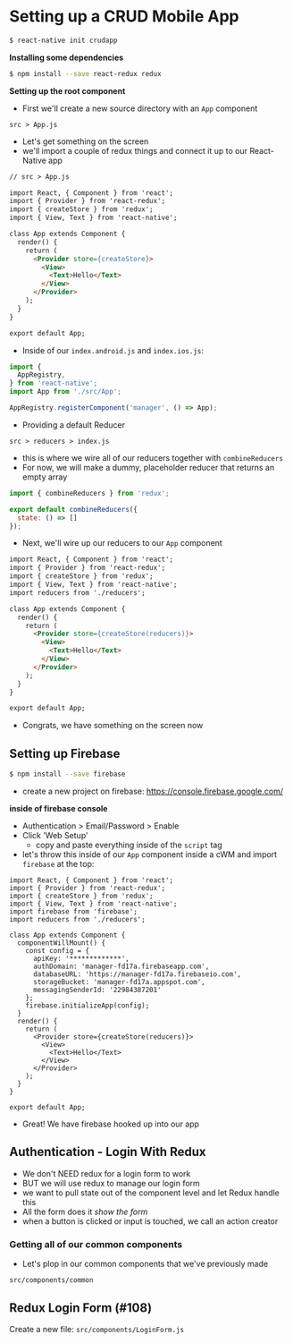 # Setting up a CRUD Mobile App

```bash
$ react-native init crudapp
```

__Installing some dependencies__

```bash
$ npm install --save react-redux redux
```

__Setting up the root component__

* First we'll create a new source directory with an `App` component

`src > App.js`

* Let's get something on the screen
* we'll import a couple of redux things and connect it up to our React-Native app

```html
// src > App.js

import React, { Component } from 'react';
import { Provider } from 'react-redux';
import { createStore } from 'redux';
import { View, Text } from 'react-native';

class App extends Component {
  render() {
    return (
      <Provider store={createStore}>
        <View>
          <Text>Hello</Text>
        </View>
      </Provider>
    );
  }
}

export default App;
```

* Inside of our `index.android.js` and `index.ios.js`:

```js
import {
  AppRegistry,
} from 'react-native';
import App from './src/App';

AppRegistry.registerComponent('manager', () => App);
```

* Providing a default Reducer

`src > reducers > index.js`

* this is where we wire all of our reducers together with `combineReducers`
* For now, we will make a dummy, placeholder reducer that returns an empty array

```js
import { combineReducers } from 'redux';

export default combineReducers({
  state: () => []
});
```

* Next, we'll wire up our reducers to our `App` component

```html
import React, { Component } from 'react';
import { Provider } from 'react-redux';
import { createStore } from 'redux';
import { View, Text } from 'react-native';
import reducers from './reducers';

class App extends Component {
  render() {
    return (
      <Provider store={createStore(reducers)}>
        <View>
          <Text>Hello</Text>
        </View>
      </Provider>
    );
  }
}

export default App;
```

* Congrats, we have something on the screen now

## Setting up Firebase

```bash
$ npm install --save firebase
```

* create a new project on firebase: https://console.firebase.google.com/

__inside of firebase console__

* Authentication > Email/Password > Enable
* Click 'Web Setup'
  - copy and paste everything inside of the `script` tag
* let's throw this inside of our `App` component inside a cWM and import `firebase` at the top:

```
import React, { Component } from 'react';
import { Provider } from 'react-redux';
import { createStore } from 'redux';
import { View, Text } from 'react-native';
import firebase from 'firebase';
import reducers from './reducers';

class App extends Component {
  componentWillMount() {
    const config = {
      apiKey: '*************',
      authDomain: 'manager-fd17a.firebaseapp.com',
      databaseURL: 'https://manager-fd17a.firebaseio.com',
      storageBucket: 'manager-fd17a.appspot.com',
      messagingSenderId: '22984387201'
    };
    firebase.initializeApp(config);
  }
  render() {
    return (
      <Provider store={createStore(reducers)}>
        <View>
          <Text>Hello</Text>
        </View>
      </Provider>
    );
  }
}

export default App;
```

* Great! We have firebase hooked up into our app

## Authentication - Login With Redux
* We don't NEED redux for a login form to work
* BUT we will use redux to manage our login form
* we want to pull state out of the component level and let Redux handle this
* All the form does it *show the form*
* when a button is clicked or input is touched, we call an action creator

### Getting all of our common components

* Let's plop in our common components that we've previously made

`src/components/common`

## Redux Login Form (#108)

Create a new file: `src/components/LoginForm.js`

```
```
